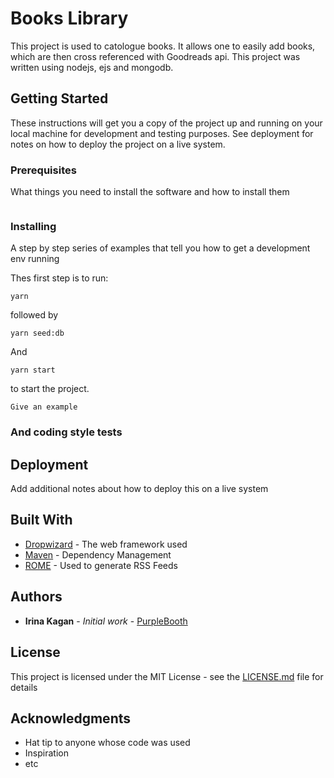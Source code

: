# Books Library

This project is used to catologue books. It allows one to easily add books, which are then cross referenced with Goodreads api. This project was written using nodejs, ejs and mongodb.

## Getting Started

These instructions will get you a copy of the project up and running on your local machine for development and testing purposes. See deployment for notes on how to deploy the project on a live system.

### Prerequisites

What things you need to install the software and how to install them

```

```

### Installing

A step by step series of examples that tell you how to get a development env running

Thes first step is to run:

```
yarn 
```

followed by 

```
yarn seed:db 
```

And 

```
yarn start
```

to start the project.

```
Give an example
```

### And coding style tests

## Deployment

Add additional notes about how to deploy this on a live system

## Built With

* [Dropwizard](http://www.dropwizard.io/1.0.2/docs/) - The web framework used
* [Maven](https://maven.apache.org/) - Dependency Management
* [ROME](https://rometools.github.io/rome/) - Used to generate RSS Feeds


## Authors

* **Irina Kagan** - *Initial work* - [PurpleBooth](https://github.com/irinakgn)


## License

This project is licensed under the MIT License - see the [LICENSE.md](LICENSE.md) file for details

## Acknowledgments

* Hat tip to anyone whose code was used
* Inspiration
* etc

